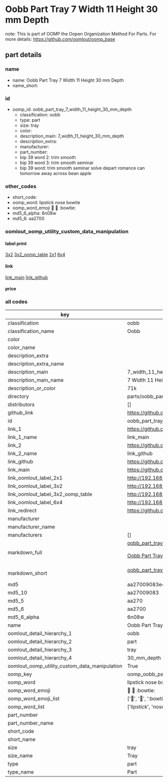 # Oobb Part Tray 7 Width 11 Height 30 mm Depth  

note: This is part of OOMP the Oopen Organization Method For Parts. For more details: https://github.com/oomlout/oomp_base

##  part details
  







### name
* name: Oobb Part Tray 7 Width 11 Height 30 mm Depth
* name_short: 
### id
* oomp_id: oobb_part_tray_7_width_11_height_30_mm_depth
  * classification: oobb
  * type: part
  * size: tray
  * color: 
  * description_main: 7_width_11_height_30_mm_depth
  * description_extra: 
  * manufacturer: 
  * part_number: 
  * bip 39 word 2: trim smooth
  * bip 39 word 3: trim smooth seminar
  * bip 39 word: trim smooth seminar solve depart romance can tomorrow away across bean apple

### other_codes
* short_code: 
* oomp_word: lipstick nose bowtie
* oomp_word_emoji :lipstick: :nose: :bowtie:
* md5_6_alpha: 6n08w
* md5_6: aa2700






### oomlout_oomp_utility_custom_data_manipulation
#### label print
[3x2](http://192.168.1.245:1112/?label=oomp%206n08w)
[3x2_oomp_table](http://192.168.1.108:1112/?label=oomp%206n08w)
[2x1](http://192.168.1.242:1112/?label=oomp%206n08w)
[6x4](http://192.168.1.55:1112/?label=oomp%206n08w)    

#### link

[link_main](https://github.com/oomlout/oomlout_oomp_version_1_messy/tree/main/parts/oobb_part_tray_7_width_11_height_30_mm_depth) [link_github](https://github.com/oomlout/oomlout_oomp_version_1_messy/tree/main/parts/oobb_part_tray_7_width_11_height_30_mm_depth)                             

#### price







### all codes 
| key | value |  
| --- | --- |  
| classification | oobb |  
| classification_name | Oobb |  
| color |  |  
| color_name |  |  
| description_extra |  |  
| description_extra_name |  |  
| description_main | 7_width_11_height_30_mm_depth |  
| description_main_name | 7 Width 11 Height 30 mm Depth |  
| description_or_color | 71k |  
| directory | parts/oobb_part_tray_7_width_11_height_30_mm_depth |  
| distributors | [] |  
| github_link | https://github.com/oomlout/oomlout_oomp_part_src/tree/main/parts/oobb_part_tray_7_width_11_height_30_mm_depth |  
| id | oobb_part_tray_7_width_11_height_30_mm_depth |  
| link_1 | https://github.com/oomlout/oomlout_oomp_version_1_messy/tree/main/parts/oobb_part_tray_7_width_11_height_30_mm_depth |  
| link_1_name | link_main |  
| link_2 | https://github.com/oomlout/oomlout_oomp_version_1_messy/tree/main/parts/oobb_part_tray_7_width_11_height_30_mm_depth |  
| link_2_name | link_github |  
| link_github | https://github.com/oomlout/oomlout_oomp_version_1_messy/tree/main/parts/oobb_part_tray_7_width_11_height_30_mm_depth |  
| link_main | https://github.com/oomlout/oomlout_oomp_version_1_messy/tree/main/parts/oobb_part_tray_7_width_11_height_30_mm_depth |  
| link_oomlout_label_2x1 | http://192.168.1.242:1112/?label=oomp%206n08w |  
| link_oomlout_label_3x2 | http://192.168.1.245:1112/?label=oomp%206n08w |  
| link_oomlout_label_3x2_oomp_table | http://192.168.1.108:1112/?label=oomp%206n08w |  
| link_oomlout_label_6x4 | http://192.168.1.55:1112/?label=oomp%206n08w |  
| link_redirect | https://github.com/oomlout/oomlout_oomp_version_1_messy/tree/main/parts/oobb_part_tray_7_width_11_height_30_mm_depth |  
| manufacturer |  |  
| manufacturer_name |  |  
| manufacturers | [] |  
| markdown_full | [oobb_part_tray_7_width_11_height_30_mm_depth](none)<br>[](none)<br>[Oobb Part Tray 7 Width 11 Height 30 Mm Depth](none)<br><br> |  
| markdown_short | [oobb_part_tray_7_width_11_height_30_mm_depth](none)<br><br> |  
| md5 | aa27009083e4241eee1d6cef87333f45 |  
| md5_10 | aa27009083 |  
| md5_5 | aa270 |  
| md5_6 | aa2700 |  
| md5_6_alpha | 6n08w |  
| name | Oobb Part Tray 7 Width 11 Height 30 mm Depth |  
| oomlout_detail_hierarchy_1 | oobb |  
| oomlout_detail_hierarchy_2 | part |  
| oomlout_detail_hierarchy_3 | tray |  
| oomlout_detail_hierarchy_4 | 30_mm_depth |  
| oomlout_oomp_utility_custom_data_manipulation | True |  
| oomp_key | oomp_oobb_part_tray_7_width_11_height_30_mm_depth |  
| oomp_word | lipstick nose bowtie |  
| oomp_word_emoji | :lipstick: :nose: :bowtie: |  
| oomp_word_emoji_list | [':lipstick:', ':nose:', ':bowtie:'] |  
| oomp_word_list | ['lipstick', 'nose', 'bowtie'] |  
| part_number |  |  
| part_number_name |  |  
| short_code |  |  
| short_name |  |  
| size | tray |  
| size_name | Tray |  
| type | part |  
| type_name | Part |  
